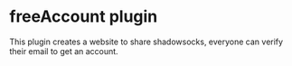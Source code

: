 # freeAccount plugin

This plugin creates a website to share shadowsocks, everyone can verify their email to get an account.
